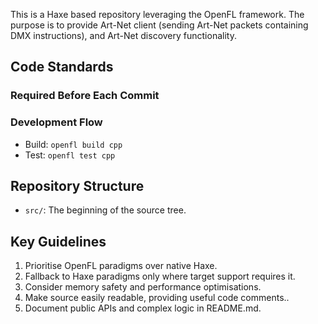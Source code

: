 This is a Haxe based repository leveraging the OpenFL framework. The purpose is to provide Art-Net client (sending Art-Net packets containing DMX instructions), and Art-Net discovery functionality.

## Code Standards

### Required Before Each Commit

### Development Flow
- Build: `openfl build cpp`
- Test: `openfl test cpp`

## Repository Structure
- `src/`: The beginning of the source tree.

## Key Guidelines
1. Prioritise OpenFL paradigms over native Haxe.
2. Fallback to Haxe paradigms only where target support requires it.
3. Consider memory safety and performance optimisations.
4. Make source easily readable, providing useful code comments..
5. Document public APIs and complex logic in README.md.
